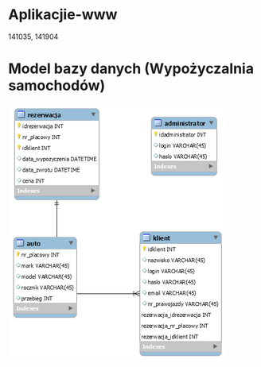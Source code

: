 # Aplikacjie-www
141035, 141904

# Model bazy danych (Wypożyczalnia samochodów)
 ![](CW3/db_schema.png?raw=true)
